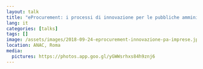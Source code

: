 ```yaml
---
layout: talk
title: "eProcurement: i processi di innovazione per le pubbliche amministrazioni e per le imprese"
lang: it
categories: [talks]
tags: []
image: /assets/images/2018-09-24-eprocurement-innovazione-pa-imprese.jpg
location: ANAC, Roma
media:
  pictures: https://photos.app.goo.gl/yGWWsrhxs84h9znj6
---
```

